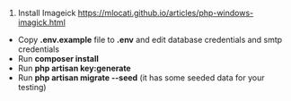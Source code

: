 1. Install Imageick
https://mlocati.github.io/articles/php-windows-imagick.html

- Copy __.env.example__ file to __.env__ and edit database credentials and smtp credentials
- Run __composer install__
- Run __php artisan key:generate__
- Run __php artisan migrate --seed__ (it has some seeded data for your testing)
